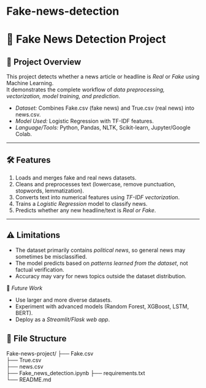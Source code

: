 # Fake-news-detection

# 📰 Fake News Detection Project

## 📄 Project Overview
This project detects whether a news article or headline is *Real* or *Fake* using Machine Learning.  
It demonstrates the complete workflow of *data preprocessing, vectorization, model training, and prediction*.  

- *Dataset:* Combines Fake.csv (fake news) and True.csv (real news) into news.csv.  
- *Model Used:* Logistic Regression with TF-IDF features.  
- *Language/Tools:* Python, Pandas, NLTK, Scikit-learn, Jupyter/Google Colab.  

---

## 🛠 Features
1. Loads and merges fake and real news datasets.  
2. Cleans and preprocesses text (lowercase, remove punctuation, stopwords, lemmatization).  
3. Converts text into numerical features using *TF-IDF vectorization*.  
4. Trains a *Logistic Regression* model to classify news.  
5. Predicts whether any new headline/text is *Real or Fake*.  

---

## ⚠ Limitations
- The dataset primarily contains *political news*, so general news may sometimes be misclassified.  
- The model predicts based on *patterns learned from the dataset*, not factual verification.  
- Accuracy may vary for news topics outside the dataset distribution.  

🔮 *Future Work*  
- Use larger and more diverse datasets.  
- Experiment with advanced models (Random Forest, XGBoost, LSTM, BERT).  
- Deploy as a *Streamlit/Flask web app*.  


## 📂 File Structure

Fake-news-project/
 ├── Fake.csv                  
 ├── True.csv                  
 ├── news.csv                  
 ├── Fake_news_detection.ipynb 
 ├── requirements.txt          
 └── README.md                 
